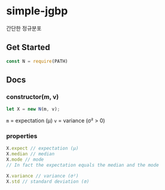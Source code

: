 # simple-jgbp
간단한 정규분포

## Get Started
```js
const N = require(PATH)
```

## Docs
### constructor(m, v)
```js
let X = new N(m, v);
```
`m` = expectation (μ)
`v` = variance (σ² > 0)

### properties
```js
X.expect // expectation (μ)
X.median // median
X.mode // mode
// In fact the expectation equals the median and the mode

X.variance // variance (σ²)
X.std // standard deviation (σ)

```
